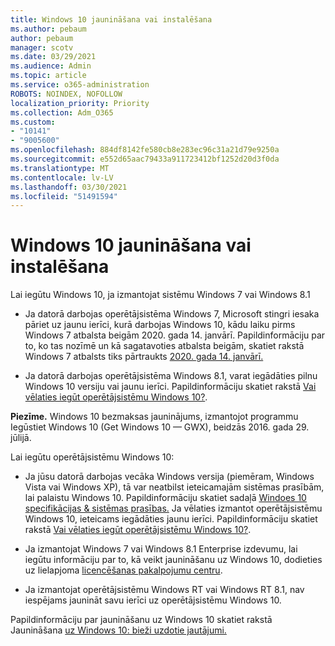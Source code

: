 ```yaml
---
title: Windows 10 jaunināšana vai instalēšana
ms.author: pebaum
author: pebaum
manager: scotv
ms.date: 03/29/2021
ms.audience: Admin
ms.topic: article
ms.service: o365-administration
ROBOTS: NOINDEX, NOFOLLOW
localization_priority: Priority
ms.collection: Adm_O365
ms.custom:
- "10141"
- "9005600"
ms.openlocfilehash: 884df8142fe580cb8e283ec96c31a21d79e9250a
ms.sourcegitcommit: e552d65aac79433a911723412bf1252d20d3f0da
ms.translationtype: MT
ms.contentlocale: lv-LV
ms.lasthandoff: 03/30/2021
ms.locfileid: "51491594"
---
```

# <a name="how-to-upgrade-or-install-windows-10"></a>Windows 10 jaunināšana vai instalēšana

Lai iegūtu Windows 10, ja izmantojat sistēmu Windows 7 vai Windows 8.1

- Ja datorā darbojas operētājsistēma Windows 7, Microsoft stingri iesaka pāriet uz jaunu ierīci, kurā darbojas Windows 10, kādu laiku pirms Windows 7 atbalsta beigām 2020. gada 14. janvārī. Papildinformāciju par to, ko tas nozīmē un kā sagatavoties atbalsta beigām, skatiet rakstā Windows 7 atbalsts tiks pārtraukts [2020. gada 14. janvārī.](https://support.microsoft.com/help/4057281/)

- Ja datorā darbojas operētājsistēma Windows 8.1, varat iegādāties pilnu Windows 10 versiju vai jaunu ierīci. Papildinformāciju skatiet rakstā [Vai vēlaties iegūt operētājsistēmu Windows 10?](https://www.microsoft.com/windows/get-windows-10).

**Piezīme.** Windows 10 bezmaksas jauninājums, izmantojot programmu Iegūstiet Windows 10 (Get Windows 10 — GWX), beidzās 2016. gada 29. jūlijā.

Lai iegūtu operētājsistēmu Windows 10: 

- Ja jūsu datorā darbojas vecāka Windows versija (piemēram, Windows Vista vai Windows XP), tā var neatbilst ieteicamajām sistēmas prasībām, lai palaistu Windows 10. Papildinformāciju skatiet sadaļā [Windoes 10 specifikācijas & sistēmas prasības.](https://www.microsoft.com/windows/windows-10-specifications) Ja vēlaties izmantot operētājsistēmu Windows 10, ieteicams iegādāties jaunu ierīci. Papildinformāciju skatiet rakstā [Vai vēlaties iegūt operētājsistēmu Windows 10?](https://www.microsoft.com/windows/get-windows-10).

- Ja izmantojat Windows 7 vai Windows 8.1 Enterprise izdevumu, lai iegūtu informāciju par to, kā veikt jaunināšanu uz Windows 10, dodieties uz lielapjoma [licencēšanas pakalpojumu centru](https://www.microsoft.com/licensing/servicecenter/default.aspx).

- Ja izmantojat operētājsistēmu Windows RT vai Windows RT 8.1, nav iespējams jaunināt savu ierīci uz operētājsistēmu Windows 10.

Papildinformāciju par jaunināšanu uz Windows 10 skatiet rakstā Jaunināšana [uz Windows 10: bieži uzdotie jautājumi.](https://support.microsoft.com/windows/upgrade-to-windows-10-faq-cce52341-7943-594e-72ce-e1cf00382445)
